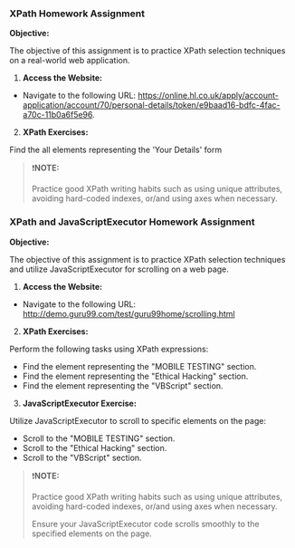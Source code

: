 
### XPath Homework Assignment

**Objective:**

The objective of this assignment is to practice XPath selection techniques on a real-world web application.

1. **Access the Website:**
 - Navigate to the following URL: https://online.hl.co.uk/apply/account-application/account/70/personal-details/token/e9baad16-bdfc-4fac-a70c-11b0a6f5e96.
2. **XPath Exercises:**

Find the all elements representing the 'Your Details' form

> ❗**NOTE:**
>
> Practice good XPath writing habits such as using unique attributes, avoiding hard-coded indexes, or/and using axes when necessary.
 
### XPath and JavaScriptExecutor Homework Assignment

**Objective:**

The objective of this assignment is to practice XPath selection techniques and utilize JavaScriptExecutor for scrolling on a web page.

1. **Access the Website:**
- Navigate to the following URL: http://demo.guru99.com/test/guru99home/scrolling.html
2. **XPath Exercises:**

Perform the following tasks using XPath expressions:
- Find the element representing the "MOBILE TESTING" section.
- Find the element representing the "Ethical Hacking" section. 
- Find the element representing the "VBScript" section. 

3. **JavaScriptExecutor Exercise:**

Utilize JavaScriptExecutor to scroll to specific elements on the page:

 - Scroll to the "MOBILE TESTING" section.
 - Scroll to the "Ethical Hacking" section.
 - Scroll to the "VBScript" section.

> ❗**NOTE:**
>
> Practice good XPath writing habits such as using unique attributes, avoiding hard-coded indexes, or/and using axes when necessary.
>
> Ensure your JavaScriptExecutor code scrolls smoothly to the specified elements on the page.